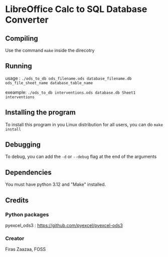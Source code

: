 # LibreOffice Calc to SQL Database Converter

## Compiling
Use the command `make` inside the direcotry

## Running
usage : `./ods_to_db ods_filename.ods database_filename.db ods_file_sheet_name database_table_name`

exeample: `./ods_to_db interventions.ods database.db Sheet1 interventions`

## Installing the program
To install this program in you Linux distribution for all users, you can do
`make install`

## Debugging
To debug, you can add the `-d` or `--debug` flag at the end of the arguments

## Dependencies
You must have python 3.12 and "Make" installed.


## Credits
### Python packages
pyexcel_ods3 : https://github.com/pyexcel/pyexcel-ods3
### Creator
Firas Zaazaa, FOSS